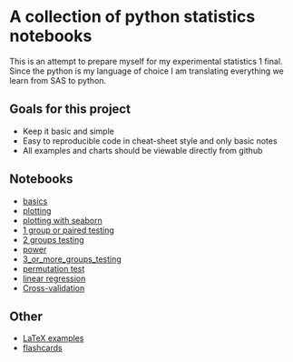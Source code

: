 # A collection of python statistics notebooks

This is an attempt to prepare myself for my experimental statistics 1 final. Since the python is my language of choice I am translating everything we learn from SAS to python.

## Goals for this project
* Keep it basic and simple
* Easy to reproducible code in cheat-sheet style and only basic notes
* All examples and charts should be viewable directly from github

## Notebooks
* [basics](basics.ipynb)
* [plotting](plotting.ipynb)
* [plotting with seaborn](plotting_seaborn.ipynb)
* [1 group or paired testing](1_group_or_paired_testing.ipynb)
* [2 groups testing](2_group_testing.ipynb)
* [power](power.ipynb)
* [3_or_more_groups_testing](3_or_more_groups_testing.ipynb)
* [permutation test](permutation_test.ipynb)
* [linear regression](linear_regression.ipynb)
* [Cross-validation](cross-validation.ipynb)

## Other
* [LaTeX examples](LaTeX_examples.ipynb)
* [flashcards](https://www.coursehero.com/flashcards/449901/Stats-python/)
